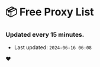 # :package: Free Proxy List
### Updated every 15 minutes.

- Last updated: `2024-06-16 06:08`

:heart:
